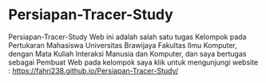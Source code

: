 # Persiapan-Tracer-Study
Persiapan-Tracer-Study Web ini adalah salah satu tugas Kelompok pada Pertukaran Mahasiswa Universitas Brawijaya Fakultas Ilmu Komputer, dengan Mata Kuliah Interaksi Manusia dan Komputer, dan saya bertugas sebagai Pembuat Web pada kelompok saya klik untuk mengunjungi website : https://fahri238.github.io/Persiapan-Tracer-Study/

